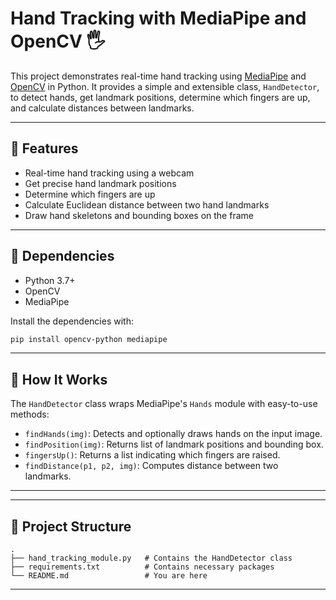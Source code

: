 # Hand Tracking with MediaPipe and OpenCV 🖐️

This project demonstrates real-time hand tracking using [MediaPipe](https://google.github.io/mediapipe/) and [OpenCV](https://opencv.org/) in Python. It provides a simple and extensible class, `HandDetector`, to detect hands, get landmark positions, determine which fingers are up, and calculate distances between landmarks.

---

## 🔧 Features

* Real-time hand tracking using a webcam
* Get precise hand landmark positions
* Determine which fingers are up
* Calculate Euclidean distance between two hand landmarks
* Draw hand skeletons and bounding boxes on the frame

---

## 📸 Dependencies

* Python 3.7+
* OpenCV
* MediaPipe

Install the dependencies with:

```bash
pip install opencv-python mediapipe
```

---

## 🧠 How It Works

The `HandDetector` class wraps MediaPipe's `Hands` module with easy-to-use methods:

* `findHands(img)`: Detects and optionally draws hands on the input image.
* `findPosition(img)`: Returns list of landmark positions and bounding box.
* `fingersUp()`: Returns a list indicating which fingers are raised.
* `findDistance(p1, p2, img)`: Computes distance between two landmarks.

---


---

## 📁 Project Structure

```
.
├── hand_tracking_module.py   # Contains the HandDetector class
├── requirements.txt          # Contains necessary packages
└── README.md                 # You are here
```

---

